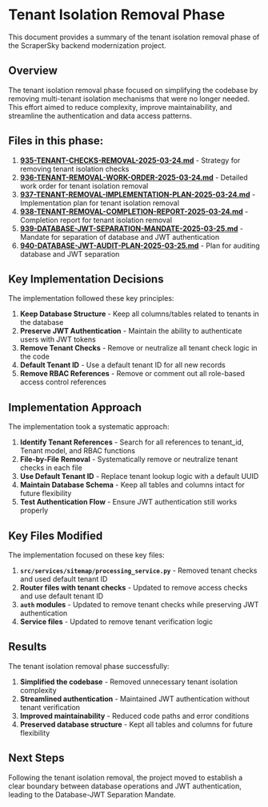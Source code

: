 # Tenant Isolation Removal Phase

This document provides a summary of the tenant isolation removal phase of the ScraperSky backend modernization project.

## Overview

The tenant isolation removal phase focused on simplifying the codebase by removing multi-tenant isolation mechanisms that were no longer needed. This effort aimed to reduce complexity, improve maintainability, and streamline the authentication and data access patterns.

## Files in this phase:

1. [**935-TENANT-CHECKS-REMOVAL-2025-03-24.md**](./935-TENANT-CHECKS-REMOVAL-2025-03-24.md) - Strategy for removing tenant isolation checks
2. [**936-TENANT-REMOVAL-WORK-ORDER-2025-03-24.md**](./936-TENANT-REMOVAL-WORK-ORDER-2025-03-24.md) - Detailed work order for tenant isolation removal
3. [**937-TENANT-REMOVAL-IMPLEMENTATION-PLAN-2025-03-24.md**](./937-TENANT-REMOVAL-IMPLEMENTATION-PLAN-2025-03-24.md) - Implementation plan for tenant isolation removal
4. [**938-TENANT-REMOVAL-COMPLETION-REPORT-2025-03-24.md**](./938-TENANT-REMOVAL-COMPLETION-REPORT-2025-03-24.md) - Completion report for tenant isolation removal
5. [**939-DATABASE-JWT-SEPARATION-MANDATE-2025-03-25.md**](./939-DATABASE-JWT-SEPARATION-MANDATE-2025-03-25.md) - Mandate for separation of database and JWT authentication
6. [**940-DATABASE-JWT-AUDIT-PLAN-2025-03-25.md**](./940-DATABASE-JWT-AUDIT-PLAN-2025-03-25.md) - Plan for auditing database and JWT separation

## Key Implementation Decisions

The implementation followed these key principles:

1. **Keep Database Structure** - Keep all columns/tables related to tenants in the database
2. **Preserve JWT Authentication** - Maintain the ability to authenticate users with JWT tokens
3. **Remove Tenant Checks** - Remove or neutralize all tenant check logic in the code
4. **Default Tenant ID** - Use a default tenant ID for all new records
5. **Remove RBAC References** - Remove or comment out all role-based access control references

## Implementation Approach

The implementation took a systematic approach:

1. **Identify Tenant References** - Search for all references to tenant_id, Tenant model, and RBAC functions
2. **File-by-File Removal** - Systematically remove or neutralize tenant checks in each file
3. **Use Default Tenant ID** - Replace tenant lookup logic with a default UUID
4. **Maintain Database Schema** - Keep all tables and columns intact for future flexibility
5. **Test Authentication Flow** - Ensure JWT authentication still works properly

## Key Files Modified

The implementation focused on these key files:

1. **`src/services/sitemap/processing_service.py`** - Removed tenant checks and used default tenant ID
2. **Router files with tenant checks** - Updated to remove access checks and use default tenant ID
3. **`auth` modules** - Updated to remove tenant checks while preserving JWT authentication
4. **Service files** - Updated to remove tenant verification logic

## Results

The tenant isolation removal phase successfully:

1. **Simplified the codebase** - Removed unnecessary tenant isolation complexity
2. **Streamlined authentication** - Maintained JWT authentication without tenant verification
3. **Improved maintainability** - Reduced code paths and error conditions
4. **Preserved database structure** - Kept all tables and columns for future flexibility

## Next Steps

Following the tenant isolation removal, the project moved to establish a clear boundary between database operations and JWT authentication, leading to the Database-JWT Separation Mandate.
